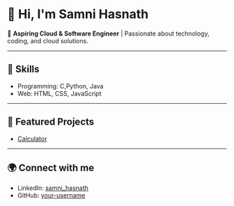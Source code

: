 # 👋 Hi, I'm Samni Hasnath  

🚀 **Aspiring Cloud & Software Engineer** | Passionate about technology, coding, and cloud solutions.  

---

## 🔧 Skills
- Programming: C,Python, Java
- Web: HTML, CSS, JavaScript  

---

## 📌 Featured Projects
- [Calculator](https://github.com/your-username/calculator)


---

## 🌍 Connect with me
- LinkedIn: [samni_hasnath](www.linkedin.com/in/samni-hasnath03)
- GitHub: [your-username](https://github.com/your-username)
